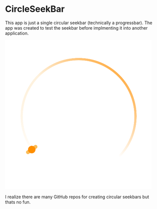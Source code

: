 # CircleSeekBar

This app is just a single circular seekbar (technically a progressbar). The app was created
to test the seekbar before implmenting it into another application. 

![](images/circlebar.png)



I realize there are many 
GitHub repos for creating circular seekbars but thats no fun.
